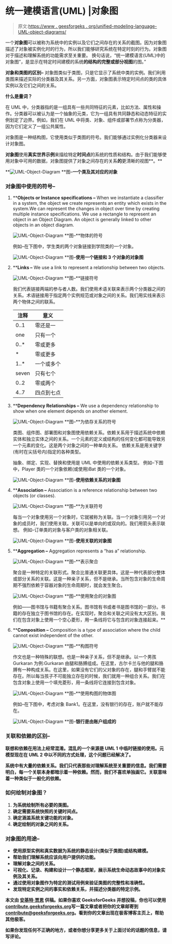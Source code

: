 # 统一建模语言(UML) |对象图

> 原文:[https://www . geesforgeks . org/unified-modeling-language-UML-object-diagrams/](https://www.geeksforgeeks.org/unified-modeling-language-uml-object-diagrams/)

一个**对象图**可以被称为系统中的实例以及它们之间存在的关系的截图。因为对象图描述了对象被实例化时的行为，所以我们能够研究系统在特定时刻的行为。对象图对于描述和理解系统的功能需求至关重要。
换句话说，“统一建模语言(UML)中的对象图”，是显示在特定时间建模的系统**的结构的完整或部分视图**的图。”

**对象和类图的区别–**
对象图类似于类图，只是它显示了系统中类的实例。我们利用类图来描述实际的分类器及其关系。另一方面，对象图表示特定时间点的类的具体实例以及它们之间的关系。

**什么是量词？**

在 UML 中，分类器指的是一组具有一些共同特征的元素，比如方法、属性和操作。分类器可以被认为是一个抽象的元类，它为一组具有共同静态和动态特征的实例划定了边界。例如，我们在 UML 中将类、对象、组件或部署节点称为分类器，因为它们定义了一组公共属性。

对象图是一种结构图，它使用类似于类图的符号。我们能够通过实例化分类器来设计对象图。

**对象图**使用**真实世界示例**来描绘特定**时间点**的系统的性质和结构。由于我们能够使用对象中可用的数据，对象图提供了对象之间存在的关系**的**更清晰的视图**。**

**![UML-Object-Diagram](img/8b3bd392c7c6048f24263299bde813eb.png)
**图–**一个类及其对应的对象**

### **对象图中使用的符号–**

1.  ****Objects or Instance specifications –** When we instantiate a classifier in a system, the object we create represents an entity which exists in the system.We can represent the changes in object over time by creating multiple instance specifications. We use a rectangle to represent an object in an Object Diagram. An object is generally linked to other objects in an object diagram.

    ![UML-Object-Diagram](img/1d142c7bcea2eed76c6c38b5c1b0c6bf.png)
    **图–**物体的符号

    例如–在下图中，学生类的两个对象链接到学院类的一个对象。

    ![UML-Object-Diagram](img/70850f6d75ad8b7afd36c3c0b1be4c93.png)
    **图–**使用一个链接和 3 个对象的对象图** 
2.  ****Links –** We use a link to represent a relationship between two objects.

    ![UML-Object-Diagram](img/1cd6ca2855ddafc944993815add52cd8.png)
    **图–**链接符号

    我们代表链接两端的参与者人数。我们使用术语关联来表示两个分类器之间的关系。术语链接用于指定两个实例规范或对象之间的关系。我们用实线来表示两个物体之间的联系。

    | 注释 | 意义 |
    | --- | --- |
    | 0..1 | 零还是一 |
    | one | 只有一个 |
    | 0..* | 零或更多 |
    | * | 零或更多 |
    | 1..* | 一个或多个 |
    | seven | 只有七个 |
    | 0..2 | 零或两个 |
    | 4..7 | 四点到七点 |** 
3.  ****Dependency Relationships –** We use a dependency relationship to show when one element depends on another element.

    ![UML-Object-Diagram](img/9a95560be074523df6a21f8195e2390c.png)
    **图–**为依存关系的符号

    类图、组件图、部署图和对象图使用依赖关系。依赖关系用于描述系统中依赖实体和独立实体之间的关系。一个元素的定义或结构的任何变化都可能导致另一个元素的变化。这是两个对象之间的一种单向关系。
    依赖关系是用关键字(有时在尖括号内)指定的各种类型。

    抽象、绑定、实现、替换和使用是 UML 中使用的依赖关系类型。
    例如–下图中，Player 类的一个对象依赖(或使用)Bat 类的一个对象。

    ![UML-Object-Diagram](img/67f58561ef7e68772e0a3063a7b84bff.png)
    **图–**使用依赖关系的对象图** 
4.  ****Association –** Association is a reference relationship between two objects (or classes).

    ![UML-Object-Diagram](img/dc7a7e5dc7eccc2bed1d5852bbae1919.png)
    **图–**为关联符号

    每当一个对象使用另一个对象时，它就被称为关联。当一个对象引用另一个对象的成员时，我们使用关联。关联可以是单向的或双向的。我们用箭头表示联想。
    例如–订单类的对象与客户类的对象相关联。

    ![UML-Object-Diagram](img/2eb254557d0022b026f0f7835fb7988d.png)
    **图–**使用关联的对象图** 
5.  ****Aggregation –** Aggregation represents a “has a” relationship.

    ![UML-Object-Diagram](img/8002d78f42028ed3890c096b9bee2044.png)
    **图–**表示聚合

    聚合是一种特定的关联形式。聚合比普通关联更具体。这是一种代表部分整体或部分关系的关联。这是一种亲子关系，但不是继承。当所包含对象的生命周期不强烈依赖于容器对象的生命周期时，就会发生聚合。

    ![UML-Object-Diagram](img/0c3eabb29f2d5cc55af7dfd04fafbeb2.png)
    **图–**使用聚合的对象图

    例如——图书馆与书籍有聚合关系。图书馆有书或者书是图书馆的一部分。书籍的存在独立于图书馆的存在。在实现时，聚合和关联之间没有太大区别。我们在包含对象上使用一个空心菱形，用一条线将它与包含的对象连接起来。** 
6.  ****Composition –** Composition is a type of association where the child cannot exist independent of the other.

    ![UML-Object-Diagram](img/07e3a0ae4125584dbcbeaef431361616.png)
    **图–**构图符号

    作文也是一种特殊的联想。也是一种亲子关系，但不是继承。以一个男孩 Gurkaran 为例:Gurkaran 由腿和胳膊组成。在这里，古尔卡兰与他的腿和胳膊有一种构成关系。在这里，如果没有它们的父对象的存在，腿和手臂就不能存在。所以每当孩子不可能独立存在的时候，我们就用一种组合关系。我们在包含对象上使用一个填充菱形，用一条线将它连接到包含对象。

    ![UML-Object-Diagram](img/d26637128d1faa09a38caafc66a04770.png)
    **图–**使用构图的物体图

    例如–在下图中，考虑对象 Bank1。在这里，没有银行的存在，账户就不能存在。

    ![UML-Object-Diagram](img/e3e3a9c2ce8c5d526b3dfb571157aa49.png)
    **图–**银行是由账户组成的** 

### **关联和依赖的区别–**

**联想和依赖在用法上经常混淆。混乱的一个来源是 UML 1 中临时链接的使用。元模型现在在 UML 2 中以不同的方式处理，这个问题已经解决了。**

**系统中有大量的依赖关系。我们只代表那些对理解系统至关重要的信息。我们需要明白，每一个关联本身都暗示着一种依赖。然而，我们不喜欢单独画它。关联意味着一种类似于一般化的依赖。**

### **如何绘制对象图？**

1.  **为系统绘制所有必要的类图。**
2.  **确定需要系统快照的关键时间点。**
3.  **确定涵盖系统关键功能的对象。**
4.  **确定绘制的对象之间的关系。**

### **对象图的用途–**

*   **使用原型实例和真实数据为系统的静态设计(类似于类图)或结构建模。**
*   **帮助我们理解系统应该向用户提供的功能。**
*   **理解对象之间的关系。**
*   **可视化、记录、构建和设计一个静态框架，展示系统生命动态故事中的对象实例及其关系。**
*   **通过使用对象图作为特定的测试用例来验证类图的完整性和准确性。**
*   **发现特定实例之间的事实和依赖关系，并描述分类器的特定示例。**

**本文由 [**安基特·贾恩**](https://www.facebook.com/profile.php?id=100000412091676) 供稿。如果你喜欢 GeeksforGeeks 并想投稿，你也可以使用[contribute.geeksforgeeks.org](http://www.contribute.geeksforgeeks.org)写一篇文章或者把你的文章邮寄到 contribute@geeksforgeeks.org。看到你的文章出现在极客博客主页上，帮助其他极客。**

**如果你发现任何不正确的地方，或者你想分享更多关于上面讨论的话题的信息，请写评论。**